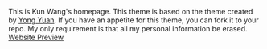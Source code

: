 This is Kun Wang's homepage. This theme is based on the theme created by [Yong Yuan](https://github.com/willard-yuan). If you have an appetite for this theme, you can fork it to your repo. My only requirement is that all my personal information be erased.
[Website Preview](http://kun-wang.github.io/)
